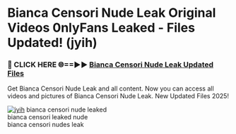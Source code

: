 # Bianca Censori Nude Leak Original Videos 0nlyFans Leaked - Files Updated! (jyih)

<h3>🔴 CLICK HERE 🌐==►► <a href="https://tinyurl.com/yrmya6cz" rel="nofollow">Bianca Censori Nude Leak Updated Files</a></h3>

Get Bianca Censori Nude Leak and all content. Now you can access all videos and pictures of Bianca Censori Nude Leak. New Updated Files 2025!

[![jyih](https://i.imgur.com/FMdXYCs.gif)](https://tinyurl.com/yrmya6cz)
bianca censori nude leaked<br>
bianca censori leaked nude<br>
bianca censori nudes leak